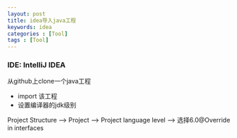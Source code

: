 ```yaml
---
layout: post
title: idea导入java工程
keywords: idea
categories : [Tool]
tags : [Tool]
---
```


### IDE: IntelliJ IDEA

从github上clone一个java工程
 * import 该工程
 * 设置编译器的jdk级别
 
 Project Structure --> Project --> Project language level --> 选择6.0@Override in interfaces